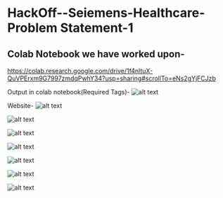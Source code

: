 # HackOff--Seiemens-Healthcare- Problem Statement-1

## Colab Notebook we have worked upon-
https://colab.research.google.com/drive/1f4nltuX-QuVPErxm9G7997zmdqPwhY34?usp=sharing#scrollTo=eNs2gYjFCJzb

Output in colab notebook(Required Tags)-
![alt text](https://github.com/shanky1947/HackOff--Seiemens-Healthcare/blob/master/Screenshot%20(205).png)


Website-
![alt text](https://github.com/shanky1947/screenshots/HackOff-Seiemens-Healthcare/blob/master/SS1.jpeg)

![alt text](https://github.com/shanky1947/screenshots/HackOff-Seiemens-Healthcare/blob/master/SS2.jpeg)

![alt text](https://github.com/shanky1947/screenshots/HackOff-Seiemens-Healthcare/blob/master/SS3.jpeg)

![alt text](https://github.com/shanky1947/screenshots/HackOff-Seiemens-Healthcare/blob/master/SS4.jpeg)

![alt text](https://github.com/shanky1947/screenshots/HackOff-Seiemens-Healthcare/blob/master/SS5.jpeg)

![alt text](https://github.com/shanky1947/screenshots/HackOff-Seiemens-Healthcare/blob/master/SS6.jpeg)

![alt text](https://github.com/shanky1947/screenshots/HackOff-Seiemens-Healthcare/blob/master/SS7.jpeg)
